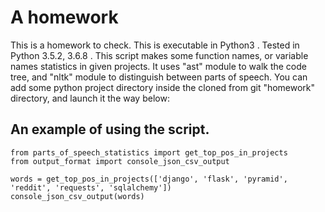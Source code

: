 # A homework
This is a homework to check.
This is executable in Python3 .
Tested in Python 3.5.2, 3.6.8 .
This script makes some function names, or variable names statistics in given projects. It uses "ast" module to walk the code tree, and "nltk" module to distinguish between parts of speech. You can add some python project directory inside the cloned from git "homework" directory, and launch it the way below:
## An example of using the script. ##

    from parts_of_speech_statistics import get_top_pos_in_projects
    from output_format import console_json_csv_output
      
    words = get_top_pos_in_projects(['django', 'flask', 'pyramid', 'reddit', 'requests', 'sqlalchemy'])
    console_json_csv_output(words)

